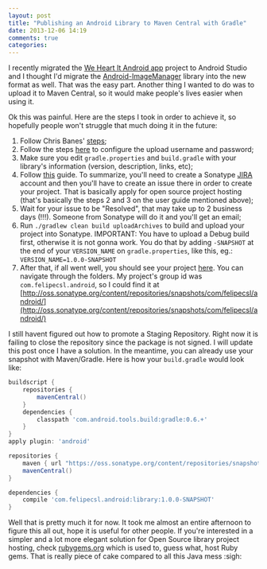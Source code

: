 ```yaml
---
layout: post
title: "Publishing an Android Library to Maven Central with Gradle"
date: 2013-12-06 14:19
comments: true
categories:
---
```


I recently migrated the [We Heart It Android app](https://play.google.com/store/apps/details?id=com.weheartit) project to Android Studio and I thought I'd migrate the [Android-ImageManager](https://github.com/felipecsl/Android-ImageManager) library into the new format as well. That was the easy part. Another thing I wanted to do was to upload it to Maven Central, so it would make people's lives easier when using it.

Ok this was painful. Here are the steps I took in order to achieve it, so hopefully people won't struggle that much doing it in the future:

1. Follow Chris Banes' [steps](http://chris.banes.me/blog/2013/08/27/pushing-aars-to-maven-central/);
2. Follow the steps [here](https://github.com/chrisbanes/gradle-mvn-push) to configure the upload username and password;
3. Make sure you edit `gradle.properties` and `build.gradle` with your library's information (version, description, links, etc);
4. Follow [this](https://docs.sonatype.org/display/Repository/Sonatype+OSS+Maven+Repository+Usage+Guide) guide. To summarize, you'll need to create a Sonatype [JIRA](https://issues.sonatype.org/secure/Dashboard.jspa) account and then you'll have to create an issue there in order to create your project. That is basically apply for open source project hosting (that's basically the steps 2 and 3 on the user guide mentioned above);
5. Wait for your issue to be "Resolved", that may take up to 2 business days (!!!). Someone from Sonatype will do it and you'll get an email;
6. Run `./gradlew clean build uploadArchives` to build and upload your project into Sonatype. IMPORTANT: You have to upload a Debug build first, otherwise it is not gonna work. You do that by adding `-SNAPSHOT` at the end of your `VERSION_NAME` on `gradle.properties`, like this, eg.: `VERSION_NAME=1.0.0-SNAPSHOT`
7. After that, if all went well, you should see your project [here](http://oss.sonatype.org/content/repositories/snapshots/). You can navigate through the folders. My project's group id was `com.felipecsl.android`, so I could find it at [http://oss.sonatype.org/content/repositories/snapshots/com/felipecsl/android/](http://oss.sonatype.org/content/repositories/snapshots/com/felipecsl/android/)

I still havent figured out how to promote a Staging Repository. Right now it is failing to close the repository since the package is not signed. I will update this post once I have a solution.
In the meantime, you can already use your snapshot with Maven/Gradle.
Here is how your `build.gradle` would look like:

```groovy
buildscript {
    repositories {
        mavenCentral()
    }
    dependencies {
        classpath 'com.android.tools.build:gradle:0.6.+'
    }
}
apply plugin: 'android'

repositories {
    maven { url "https://oss.sonatype.org/content/repositories/snapshots/" }
    mavenCentral()
}

dependencies {
    compile 'com.felipecsl.android:library:1.0.0-SNAPSHOT'
}
```

Well that is pretty much it for now. It took me almost an entire afternoon to figure this all out, hope it is useful for other people.
If you're interested in a simpler and a lot more elegant solution for Open Source library project hosting, check [rubygems.org](http://rubygems.org) which is used to, guess what, host Ruby gems. That is really piece of cake compared to all this Java mess :sigh:
